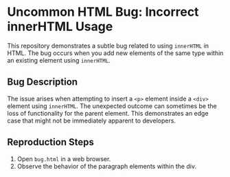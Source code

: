 # Uncommon HTML Bug: Incorrect innerHTML Usage

This repository demonstrates a subtle bug related to using `innerHTML` in HTML. The bug occurs when you add new elements of the same type within an existing element using `innerHTML`.

## Bug Description
The issue arises when attempting to insert a `<p>` element inside a `<div>` element using `innerHTML`. The unexpected outcome can sometimes be the loss of functionality for the parent element.  This demonstrates an edge case that might not be immediately apparent to developers.

## Reproduction Steps
1. Open `bug.html` in a web browser.
2. Observe the behavior of the paragraph elements within the div.